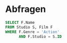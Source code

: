 # Abfragen
```sql
SELECT F.Name
FROM Studio S, Film F
WHERE F.Genre = 'Action' 
      AND F.Studio = S.ID
```
